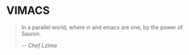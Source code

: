 # VIMACS

> In a parallel world, where vi and emacs are one, by the power of Sauron.
>
> -- <cite>Chef Lzima</cite>
